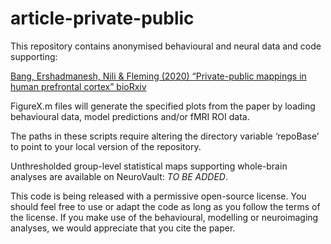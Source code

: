 # article-private-public

This repository contains anonymised behavioural and neural data and code supporting:

<a href="https://www.biorxiv.org/content/10.1101/2020.02.21.954305v2">Bang, Ershadmanesh, Nili & Fleming (2020) “Private-public mappings in human  prefrontal cortex” bioRxiv </a>

FigureX.m files will generate the specified plots from the paper by loading behavioural data, model predictions and/or fMRI ROI data.

The paths in these scripts require altering the directory variable ‘repoBase’ to point to your local version of the repository.

Unthresholded group-level statistical maps supporting whole-brain analyses are available on NeuroVault: *TO BE ADDED*.

This code is being released with a permissive open-source license. You should feel free to use or adapt the code as long as you follow the terms of the license. If you make use of the behavioural, modelling or neuroimaging analyses, we would appreciate that you cite the paper.
